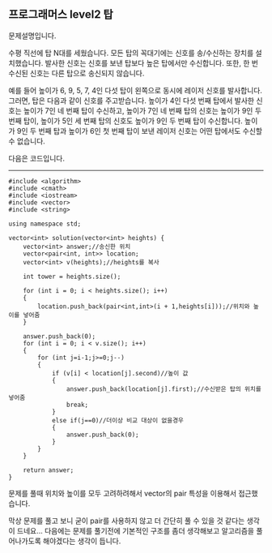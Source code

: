 ## 프로그래머스 level2 탑

문제설명입니다.

수평 직선에 탑 N대를 세웠습니다. 모든 탑의 꼭대기에는 신호를 송/수신하는 장치를 설치했습니다. 발사한 신호는 신호를 보낸 탑보다 높은 탑에서만 수신합니다. 또한, 한 번 수신된 신호는 다른 탑으로 송신되지 않습니다.

예를 들어 높이가 6, 9, 5, 7, 4인 다섯 탑이 왼쪽으로 동시에 레이저 신호를 발사합니다. 그러면, 탑은 다음과 같이 신호를 주고받습니다. 높이가 4인 다섯 번째 탑에서 발사한 신호는 높이가 7인 네 번째 탑이 수신하고, 높이가 7인 네 번째 탑의 신호는 높이가 9인 두 번째 탑이, 높이가 5인 세 번째 탑의 신호도 높이가 9인 두 번째 탑이 수신합니다. 높이가 9인 두 번째 탑과 높이가 6인 첫 번째 탑이 보낸 레이저 신호는 어떤 탑에서도 수신할 수 없습니다.



다음은 코드입니다.

___

```
#include <algorithm>
#include <cmath>
#include <iostream>
#include <vector>
#include <string>

using namespace std;

vector<int> solution(vector<int> heights) {
	vector<int> answer;//송신한 위치
	vector<pair<int, int>> location;
	vector<int> v(heights);//heights를 복사

	int tower = heights.size();
	
	for (int i = 0; i < heights.size(); i++)
	{
		location.push_back(pair<int,int>(i + 1,heights[i]));//위치와 높이를 넣어줌
	}

	answer.push_back(0);
	for (int i = 0; i < v.size(); i++)
	{
		for (int j=i-1;j>=0;j--)
		{
			if (v[i] < location[j].second)//높이 값
			{
				answer.push_back(location[j].first);//수신받은 탑의 위치를 넣어줌
				break;
			}
			else if(j==0)//더이상 비교 대상이 없을경우
			{
				answer.push_back(0);
			}
		}
	}
	
	return answer;
}
```

문제를 풀때 위치와 높이를 모두 고려하려해서 vector의 pair 특성을 이용해서 접근했습니다.

막상 문제를 풀고 보니 굳이 pair를 사용하지 않고 더 간단히 풀 수 있을 것 같다는 생각이 드네요... 다음에는 문제를 풀기전에 기본적인 구조를 좀더 생각해보고 알고리즘을 풀어나가도록 해야겠다는 생각이 듭니다.
